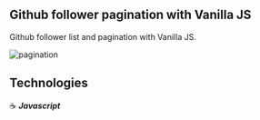 ## Github follower pagination with Vanilla JS

Github follower list and pagination with Vanilla JS.

![pagination](https://user-images.githubusercontent.com/43181662/156215283-1f23310f-4dd9-4e01-8e29-d9e70c77a1d6.png)

## Technologies

:coffee: **_Javascript_**
